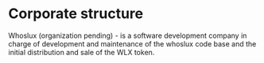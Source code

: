 # Corporate structure

Whoslux (organization pending) - is a software development company in charge of development and maintenance of the whoslux code base and the initial distribution and sale of the WLX token.
